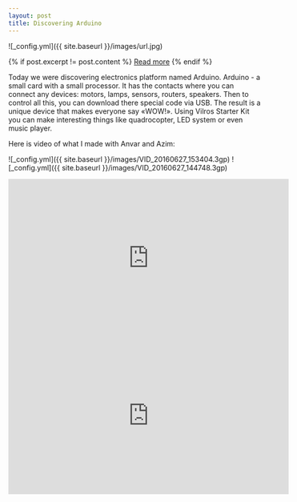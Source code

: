 ```yaml
---
layout: post
title: Discovering Arduino
---
```

![_config.yml]({{ site.baseurl }}/images/url.jpg)

{% if post.excerpt != post.content %}
    <a href="{{ site.baseurl }}{{ post.url }}">Read more</a>
{% endif %}

Today we were discovering electronics platform named Arduino. 
Arduino - a small card with a small processor. It has the contacts where you can connect any devices: motors, lamps, sensors, routers, speakers. Then to control all this, you can download there special code via USB. 
The result is a unique device that makes everyone say «WOW!». Using Vilros Starter Kit you can make interesting things like quadrocopter, LED system or even music player.

Here is video of what I made with Anvar and Azim: 

![_config.yml]({{ site.baseurl }}/images/VID_20160627_153404.3gp)
![_config.yml]({{ site.baseurl }}/images/VID_20160627_144748.3gp)

<iframe 
  width="560" 
  height="315" 
  src=" https://vk.com/video174268836_456239018" 
  frameborder="0" 
  allowfullscreen>
</iframe> 

<iframe 
  width="560" 
  height="315" 
  src="  https://vk.com/video174268836_456239017" 
  frameborder="0" 
  allowfullscreen>
</iframe> 
